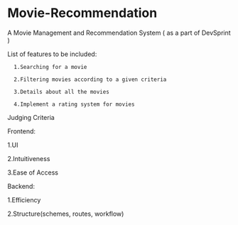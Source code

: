 # Movie-Recommendation
A Movie Management and Recommendation System ( as a part of DevSprint )


List of features to be included:

      1.Searching for a movie

      2.Filtering movies according to a given criteria

      3.Details about all the movies

      4.Implement a rating system for movies


Judging Criteria


Frontend: 

1.UI

2.Intuitiveness

3.Ease of Access


Backend:

1.Efficiency

2.Structure(schemes, routes, workflow)
